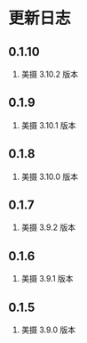 # 更新日志

## 0.1.10

1. 美摄 3.10.2 版本

## 0.1.9

1. 美摄 3.10.1 版本

## 0.1.8

1. 美摄 3.10.0 版本

## 0.1.7

1. 美摄 3.9.2 版本

## 0.1.6

1. 美摄 3.9.1 版本

## 0.1.5

1. 美摄 3.9.0 版本
